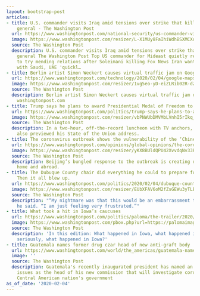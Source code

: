 ```yaml
---
layout: bootstrap-post
articles:
- title: U.S. commander visits Iraq amid tensions over strike that killed Iranian
    general - The Washington Post
  url: https://www.washingtonpost.com/national-security/us-commander-visits-iraq-amid-tensions-over-strike-that-killed-iranian-general/2020/02/04/4b0efd12-4786-11ea-bc78-8a18f7afcee7_story.html
  image: https://www.washingtonpost.com/resizer/L-X1MUy8FaIhiWdhBSXMCXqpLm0=/1440x0/smart/arc-anglerfish-washpost-prod-washpost.s3.amazonaws.com/public/E5SV2FR65EI6VOWK5N5M4CRUKU.jpg
  source: The Washington Post
  description: U.S. commander visits Iraq amid tensions over strike that killed Iranian
    general The Washington Post Top US commander for Mideast quietly returns to Iraq
    to try mending relations after Soleimani killing Fox News Iran wants to mend ties
    with Saudi, UAE 'quickl…
- title: Berlin artist Simon Weckert causes virtual traffic jam on Google Maps
  url: https://www.washingtonpost.com/technology/2020/02/04/google-maps-simon-weckert/
  image: https://www.washingtonpost.com/resizer/1vg5eo-yD-eiZLRib02R-dZfvbA=/1440x0/smart/d1i4t8bqe7zgj6.cloudfront.net/02-04-2020/t_e21503cec91f47288a087235bec97ba2_name_20200204_Google_hackless__still_1.jpg
  source: The Washington Post
  description: Berlin artist Simon Weckert causes virtual traffic jam on Google Maps
    washingtonpost.com
- title: Trump says he plans to award Presidential Medal of Freedom to Rush Limbaugh
  url: https://www.washingtonpost.com/politics/trump-says-he-plans-to-award-presidential-medal-of-freedom-to-rush-limbaugh/2020/02/04/2d8f6a76-47a7-11ea-ab15-b5df3261b710_story.html
  image: https://www.washingtonpost.com/resizer/vbPNWUbDMVMbLVnhI5rIkq_yEhQ=/1440x0/smart/arc-anglerfish-washpost-prod-washpost.s3.amazonaws.com/public/6HVZ57CHUMI6VAJEBSUB576N7M.jpg
  source: The Washington Post
  description: In a two-hour, off-the-record luncheon with TV anchors, the president
    also previewed his State of the Union address.
- title: The coronavirus outbreak shows the vulnerability of the ‘Chinese model’
  url: https://www.washingtonpost.com/opinions/global-opinions/the-coronavirus-outbreak-shows-the-vulnerability-of-the-chinese-model/2020/02/04/e1213d22-4792-11ea-8124-0ca81effcdfb_story.html
  image: https://www.washingtonpost.com/resizer/yKX8BUldQPU42XvvdqNv33Pga8Y=/1440x0/smart/arc-anglerfish-washpost-prod-washpost.s3.amazonaws.com/public/JEFKRNSHS4I6VAJEBSUB576N7M.jpg
  source: The Washington Post
  description: Beijing’s bungled response to the outbreak is creating distrust at
    home and abroad.
- title: The Dubuque County chair did everything he could to prepare for caucuses.
    Then it all blew up.
  url: https://www.washingtonpost.com/politics/2020/02/04/dubuque-county-chair-did-everything-he-could-prepare-caucuses-then-it-all-blew-up/
  image: https://www.washingtonpost.com/resizer/EUbXFAV6oM2fZsGEWu3yTLBqkbg=/1440x0/smart/arc-anglerfish-washpost-prod-washpost.s3.amazonaws.com/public/3PIWGQCHBUI6VENLZZBZVJOHYE.jpg
  source: The Washington Post
  description: "“My nightmare was that this would be an embarrassment to our state,”
    he said. “I am just feeling very frustrated.”"
- title: What took a hit in Iowa’s caucuses
  url: https://www.washingtonpost.com/politics/paloma/the-trailer/2020/02/04/the-trailer-what-took-a-hit-in-iowa-s-caucuses/5e38c61588e0fa7f82543b26/
  image: https://www.washingtonpost.com/pbox.php?url=https://palomaimages.washingtonpost.com/pr2/4a8ee805a9154406623843d57b6b9f1f-EV6EPNCHRYI6VENLZZBZVJOHYE-680-454-70-8.jpg&w=1484&op=resize&opt=1&filter=antialias&t=20170517
  source: The Washington Post
  description: 'In this edition: What happened in Iowa, what happened in Iowa, and
    seriously, what happened in Iowa?'
- title: Guatemala names former drug czar head of new anti-graft body
  url: https://www.washingtonpost.com/world/the_americas/guatemala-names-former-drug-czar-head-of-new-anti-graft-body/2020/02/04/3166a0d6-47a4-11ea-91ab-ce439aa5c7c1_story.html
  image: ''
  source: The Washington Post
  description: Guatemala's recently inaugurated president has named an expert on drug-trafficking
    issues as the head of his new commission that will investigate corruption in the
    Central American nation's government
as_of_date: '2020-02-04'
---
```


